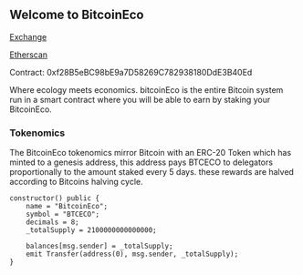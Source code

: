 ## Welcome to BitcoinEco

[Exchange](https://app.uniswap.org/#/swap?exactField=input&exactAmount=10&use=v1&outputCurrency=0xf28B5eBC98bE9a7D58269C782938180DdE3B40Ed)

[Etherscan](https://etherscan.io/token/0xf28b5ebc98be9a7d58269c782938180dde3b40ed)

Contract: 0xf28B5eBC98bE9a7D58269C782938180DdE3B40Ed

Where ecology meets economics.  bitcoinEco is the entire Bitcoin system run in a smart contract where you will be able to earn by staking your BitcoinEco.

### Tokenomics

The BitcoinEco tokenomics mirror Bitcoin with an ERC-20 Token which has minted to a genesis address,  this address pays BTCECO to delegators proportionally to the amount staked every 5 days.  these rewards are halved according to Bitcoins halving cycle.



    constructor() public {
        name = "BitcoinEco";
        symbol = "BTCECO";
        decimals = 8;
        _totalSupply = 2100000000000000;

        balances[msg.sender] = _totalSupply;
        emit Transfer(address(0), msg.sender, _totalSupply);
    }
